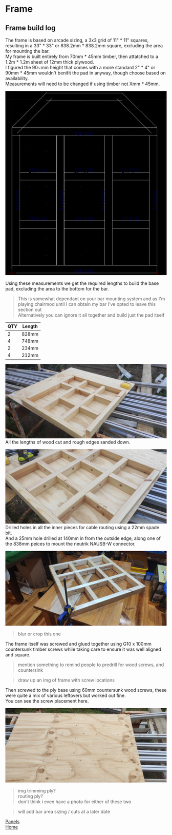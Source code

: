 # Frame  

## Frame build log  

The frame is based on arcade sizing, a 3x3 grid of 11" * 11" squares, resulting in a 33" * 33" or 838.2mm * 838.2mm square, excluding the area for mounting the bar.  
My frame is built entirely from 70mm * 45mm timber, then attatched to a 1.2m * 1.2m sheet of 12mm thick plywood.  
I figured the 90~mm height that comes with a more standard 2" * 4" or 90mm * 45mm wouldn't benifit the pad in anyway, though choose based on availability.  
Measurements will need to be changed if using timber not Xmm * 45mm.

![Frame dxf](/frame/img/LibreCAD_JfTVuXUOkx.png)

Using these measurements we get the required lengths to build the base pad, excluding the area to the bottom for the bar.  
>This is somewhat dependant on your bar mounting system and as I'm playing chairmod until I can obtain my bar I've opted to leave this section out  
Alternatively you can ignore it all together and build just the pad itself  

| QTY | Length | 
|-----|--------|
| 2 | 828mm |
| 4 | 748mm |
| 2 | 234mm |
| 4 | 212mm |  

![Wood cut](/frame/img/IMG_20200328_173549.jpg)  
All the lengths of wood cut and rough edges sanded down.  

![Holes drilled](/frame/img/IMG_20200328_175741.jpg)  
Drilled holes in all the inner pieces for cable routing using a 22mm spade bit.  
And a 25mm hole drilled at 140mm in from the outside edge, along one of the 838mm peices to mount the neutrik NAUSB-W connector.  

![Frame build](/frame/img/IMG_20200329_211316.jpg)  
>blur or crop this one  

The frame itself was screwed and glued together using G10 x 100mm countersunk timber screws while taking care to ensure it was well aligned and square.  
>mention something to remind people to predrill for wood screws, and countersink  

>draw up an img of frame with screw locations  
  
Then screwed to the ply base using 60mm countersunk wood screws, these were quite a mix of various leftovers but worked out fine.  
You can see the screw placement here.  

![Ply screws](/frame/img/IMG_20200401_164822.jpg)  

>img trimming ply?  
>routing ply?  
>don't think i even have a photo for either of these two  

>will add bar area sizing / cuts at a later date  
 
[Panels](https://github.com/Stormpegy/dancepad/tree/master/panels)  
[Home](https://github.com/Stormpegy/dancepad)   